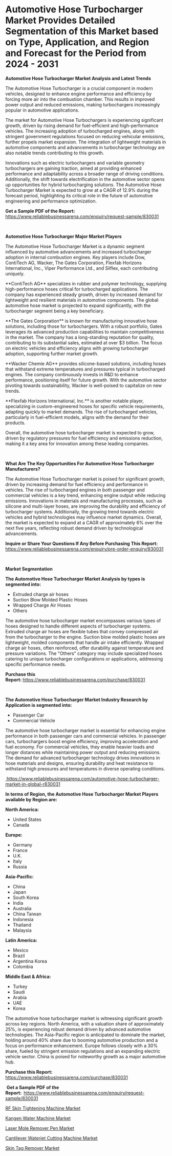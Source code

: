 <p><h1>Automotive Hose Turbocharger Market Provides Detailed Segmentation of this Market based on Type, Application, and Region and Forecast for the Period from 2024 - 2031</h1></p><p><strong>Automotive Hose Turbocharger Market Analysis and Latest Trends</strong></p>
<p><p>The Automotive Hose Turbocharger is a crucial component in modern vehicles, designed to enhance engine performance and efficiency by forcing more air into the combustion chamber. This results in improved power output and reduced emissions, making turbochargers increasingly popular in automotive applications.</p><p>The market for Automotive Hose Turbochargers is experiencing significant growth, driven by rising demand for fuel-efficient and high-performance vehicles. The increasing adoption of turbocharged engines, along with stringent government regulations focused on reducing vehicular emissions, further propels market expansion. The integration of lightweight materials in automotive components and advancements in turbocharger technology are also notable trends contributing to this growth.</p><p>Innovations such as electric turbochargers and variable geometry turbochargers are gaining traction, aimed at providing enhanced performance and adaptability across a broader range of driving conditions. Additionally, the shift towards electrification in the automotive sector opens up opportunities for hybrid turbocharging solutions. The Automotive Hose Turbocharger Market is expected to grow at a CAGR of 12.9% during the forecast period, highlighting its critical role in the future of automotive engineering and performance optimization.</p></p>
<p><strong>Get a Sample PDF of the Report:&nbsp;</strong> <a href="https://www.reliablebusinessarena.com/enquiry/request-sample/830031?utm_campaign=1871&utm_medium=2&utm_source=Github&utm_content=ia&utm_term=18122024&utm_id=automotive-hose-turbocharger">https://www.reliablebusinessarena.com/enquiry/request-sample/830031</a></p>
<p>&nbsp;</p>
<p><strong>Automotive Hose Turbocharger Major Market Players</strong></p>
<p><p>The Automotive Hose Turbocharger Market is a dynamic segment influenced by automotive advancements and increased turbocharger adoption in internal combustion engines. Key players include Dow, ContiTech AG, Wacker, The Gates Corporation, Flexfab Horizons International, Inc., Viper Performance Ltd., and Silflex, each contributing uniquely.</p><p>**ContiTech AG** specializes in rubber and polymer technology, supplying high-performance hoses critical for turbocharged applications. The company has experienced steady growth, driven by increased demand for lightweight and resilient materials in automotive components. The global automotive hose market is projected to expand significantly, with the turbocharger segment being a key beneficiary.</p><p>**The Gates Corporation** is known for manufacturing innovative hose solutions, including those for turbochargers. With a robust portfolio, Gates leverages its advanced production capabilities to maintain competitiveness in the market. The company has a long-standing reputation for quality, contributing to its substantial sales, estimated at over $3 billion. The focus on electric vehicles and efficiency aligns with growing turbocharger adoption, supporting further market growth.</p><p>**Wacker Chemie AG** provides silicone-based solutions, including hoses that withstand extreme temperatures and pressures typical in turbocharged engines. The company continuously invests in R&D to enhance performance, positioning itself for future growth. With the automotive sector pivoting towards sustainability, Wacker is well-poised to capitalize on new trends.</p><p>**Flexfab Horizons International, Inc.** is another notable player, specializing in custom-engineered hoses for specific vehicle requirements, adapting quickly to market demands. The rise of turbocharged vehicles, particularly in fuel-efficient models, aligns with the demand for their products.</p><p>Overall, the automotive hose turbocharger market is expected to grow, driven by regulatory pressures for fuel efficiency and emissions reduction, making it a key area for innovation among these leading companies.</p></p>
<p>&nbsp;</p>
<p><strong>What Are The Key Opportunities For Automotive Hose Turbocharger Manufacturers?</strong></p>
<p><p>The Automotive Hose Turbocharger market is poised for significant growth, driven by increasing demand for fuel efficiency and performance in vehicles. The rise of turbocharged engines in both passenger and commercial vehicles is a key trend, enhancing engine output while reducing emissions. Innovations in materials and manufacturing processes, such as silicone and multi-layer hoses, are improving the durability and efficiency of turbocharger systems. Additionally, the growing trend towards electric vehicles and hybrid technologies may influence market dynamics. Overall, the market is expected to expand at a CAGR of approximately 6% over the next five years, reflecting robust demand driven by technological advancements.</p></p>
<p><strong>Inquire or Share Your Questions If Any Before Purchasing This Report:</strong> <a href="https://www.reliablebusinessarena.com/enquiry/pre-order-enquiry/830031?utm_campaign=1871&utm_medium=2&utm_source=Github&utm_content=ia&utm_term=18122024&utm_id=automotive-hose-turbocharger">https://www.reliablebusinessarena.com/enquiry/pre-order-enquiry/830031</a></p>
<p>&nbsp;</p>
<p><strong>Market Segmentation</strong></p>
<p><strong>The Automotive Hose Turbocharger Market Analysis by types is segmented into:</strong></p>
<p><ul><li>Extruded charge air hoses</li><li>Suction Blow Molded Plastic Hoses</li><li>Wrapped Charge Air Hoses</li><li>Others</li></ul></p>
<p><p>The automotive hose turbocharger market encompasses various types of hoses designed to handle different aspects of turbocharger systems. Extruded charge air hoses are flexible tubes that convey compressed air from the turbocharger to the engine. Suction blow molded plastic hoses are lightweight, molded components that handle air intake efficiently. Wrapped charge air hoses, often reinforced, offer durability against temperature and pressure variations. The "Others" category may include specialized hoses catering to unique turbocharger configurations or applications, addressing specific performance needs.</p></p>
<p><strong>Purchase this Report:&nbsp;</strong><a href="https://www.reliablebusinessarena.com/purchase/830031?utm_campaign=1871&utm_medium=2&utm_source=Github&utm_content=ia&utm_term=18122024&utm_id=automotive-hose-turbocharger">https://www.reliablebusinessarena.com/purchase/830031</a></p>
<p>&nbsp;</p>
<p><strong>The Automotive Hose Turbocharger Market Industry Research by Application is segmented into:</strong></p>
<p><ul><li>Passenger Car</li><li>Commercial Vehicle</li></ul></p>
<p><p>The automotive hose turbocharger market is essential for enhancing engine performance in both passenger cars and commercial vehicles. In passenger cars, turbochargers boost engine efficiency, improving acceleration and fuel economy. For commercial vehicles, they enable heavier loads and longer distances while maintaining power output and reducing emissions. The demand for advanced turbocharger technology drives innovations in hose materials and designs, ensuring durability and heat resistance to withstand high pressures and temperatures in diverse operating conditions.</p></p>
<p><a href="https://www.reliablebusinessarena.com/automotive-hose-turbocharger-market-in-global-r830031?utm_campaign=1871&utm_medium=2&utm_source=Github&utm_content=ia&utm_term=18122024&utm_id=automotive-hose-turbocharger">&nbsp;https://www.reliablebusinessarena.com/automotive-hose-turbocharger-market-in-global-r830031</a></p>
<p><strong>In terms of Region, the Automotive Hose Turbocharger Market Players available by Region are:</strong></p>
<p>
    <p> <strong> North America: </strong>
        <ul>
            <li>United States</li>
            <li>Canada</li>
        </ul>
        </p> 
    <p> <strong> Europe: </strong>
        <ul>
            <li>Germany</li>
            <li>France</li>
            <li>U.K.</li>
            <li>Italy</li>
            <li>Russia</li>
        </ul>
        </p> 
    <p> <strong> Asia-Pacific: </strong>
        <ul>
            <li>China</li>
            <li>Japan</li>
            <li>South Korea</li>
            <li>India</li>
            <li>Australia</li>
            <li>China Taiwan</li>
            <li>Indonesia</li>
            <li>Thailand</li>
            <li>Malaysia</li>
        </ul>
        </p> 
    <p> <strong> Latin America: </strong>
        <ul>
            <li>Mexico</li>
            <li>Brazil</li>
            <li>Argentina Korea</li>
            <li>Colombia</li>
        </ul>
        </p> 
    <p> <strong> Middle East & Africa: </strong>
        <ul>
            <li>Turkey</li>
            <li>Saudi</li>
            <li>Arabia</li>
            <li>UAE</li>
            <li>Korea</li>
        </ul>
    </p>
    </p>
<p><p>The automotive hose turbocharger market is witnessing significant growth across key regions. North America, with a valuation share of approximately 25%, is experiencing robust demand driven by advanced automotive technologies. The Asia-Pacific region is anticipated to dominate the market, holding around 40% share due to booming automotive production and a focus on performance enhancement. Europe follows closely with a 30% share, fueled by stringent emission regulations and an expanding electric vehicle sector. China is poised for noteworthy growth as a major automotive hub.</p></p>
<p><strong>Purchase this Report: </strong><a href="https://www.reliablebusinessarena.com/purchase/830031?utm_campaign=1871&utm_medium=2&utm_source=Github&utm_content=ia&utm_term=18122024&utm_id=automotive-hose-turbocharger">https://www.reliablebusinessarena.com/purchase/830031</a></p>
<p>&nbsp;<strong>Get a Sample PDF of the Report:&nbsp;&nbsp;</strong><a href="https://www.reliablebusinessarena.com/enquiry/request-sample/830031?utm_campaign=1871&utm_medium=2&utm_source=Github&utm_content=ia&utm_term=18122024&utm_id=automotive-hose-turbocharger">https://www.reliablebusinessarena.com/enquiry/request-sample/830031</a></p>
<p><strong></strong></p>
<p><p><a href="https://www.linkedin.com/pulse/discovering-rf-skin-tightening-machinemarkets-types-applications-iikxf?utm_campaign=1871&utm_medium=2&utm_source=Github&utm_content=ia&utm_term=18122024&utm_id=automotive-hose-turbocharger">RF Skin Tightening Machine Market</a></p><p><a href="https://www.linkedin.com/pulse/comprehensive-analysis-kangen-water-machine-market-share-size-sflxf?utm_campaign=1871&utm_medium=2&utm_source=Github&utm_content=ia&utm_term=18122024&utm_id=automotive-hose-turbocharger">Kangen Water Machine Market</a></p><p><a href="https://www.linkedin.com/pulse/global-laser-mole-remover-pen-market-trends-applications-widnf?utm_campaign=1871&utm_medium=2&utm_source=Github&utm_content=ia&utm_term=18122024&utm_id=automotive-hose-turbocharger">Laser Mole Remover Pen Market</a></p><p><a href="https://github.com/marloy8/Market-Research-Report-List-6/blob/main/cantilever-waterjet-cutting-machine-market.md?utm_campaign=1871&utm_medium=2&utm_source=Github&utm_content=ia&utm_term=18122024&utm_id=automotive-hose-turbocharger">Cantilever Waterjet Cutting Machine Market</a></p><p><a href="https://www.linkedin.com/pulse/future-growth-skin-tag-remover-market-projected-97-cagr-from-cwarf?utm_campaign=1871&utm_medium=2&utm_source=Github&utm_content=ia&utm_term=18122024&utm_id=automotive-hose-turbocharger">Skin Tag Remover Market</a></p></p>